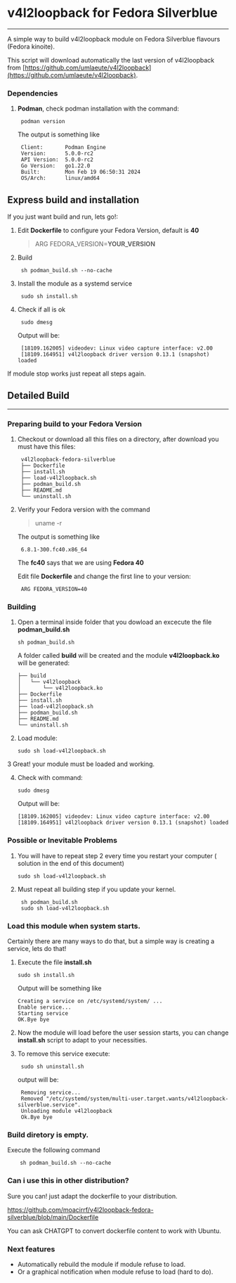 # v4l2loopback for Fedora Silverblue
***

A simple way to build v4l2loopback module on Fedora Silverblue flavours (Fedora kinoite).

This script will download automatically the last version of v4l2loopback from
[https://github.com/umlaeute/v4l2loopback](https://github.com/umlaeute/v4l2loopback).  

### Dependencies
1. **Podman**, check podman installation with the command:
 
        podman version
    
    The output is something like
    
        Client:       Podman Engine
        Version:      5.0.0-rc2
        API Version:  5.0.0-rc2
        Go Version:   go1.22.0
        Built:        Mon Feb 19 06:50:31 2024
        OS/Arch:      linux/amd64

## Express build and installation
If you just want build and run, lets go!:

1. Edit **Dockerfile** to configure your Fedora Version, default is **40**

   > ARG FEDORA_VERSION=**YOUR_VERSION**
   
3. Build
        
        sh podman_build.sh --no-cache

4. Install the module as a systemd service

        sudo sh install.sh

5. Check if all is ok

        sudo dmesg

    Output will be:
        
        [18109.162005] videodev: Linux video capture interface: v2.00
        [18109.164951] v4l2loopback driver version 0.13.1 (snapshot) loaded

If module stop works just repeat all steps again.

## Detailed Build

***

### Preparing build to your Fedora Version
1. Checkout or download all this files on a directory, after download you must have this files:

        v4l2loopback-fedora-silverblue
        ├── Dockerfile
        ├── install.sh
        ├── load-v4l2loopback.sh
        ├── podman_build.sh
        ├── README.md
        └── uninstall.sh


2. Verify your Fedora version with the command
    
    > uname -r
    
    The output is something like
    
        6.8.1-300.fc40.x86_64

    The **fc40** says that we are using **Fedora 40**

   Edit file **Dockerfile**  and change the first line to your version:

        ARG FEDORA_VERSION=40


### Building

1.  Open a terminal inside folder that you dowload an excecute the file **podman_build.sh**

        sh podman_build.sh

    A folder called **build** will be created and the module **v4l2loopback.ko** will be generated:

        ├── build
        │   └── v4l2loopback
        │       └── v4l2loopback.ko
        ├── Dockerfile
        ├── install.sh
        ├── load-v4l2loopback.sh
        ├── podman_build.sh
        ├── README.md
        └── uninstall.sh

2.  Load module:

        sudo sh load-v4l2loopback.sh

3   Great! your module must be loaded and working.

4.  Check with command:

        sudo dmesg

    Output will be:
        
        [18109.162005] videodev: Linux video capture interface: v2.00
        [18109.164951] v4l2loopback driver version 0.13.1 (snapshot) loaded


### Possible or Inevitable Problems

1.  You will have to repeat step 2 every time you restart your computer ( solution in the end of this document)
       
        sudo sh load-v4l2loopback.sh
    

2. Must repeat all building step if you update your kernel.

        sh podman_build.sh
        sudo sh load-v4l2loopback.sh

### Load this module when system starts.

Certainly there are many ways to do that, but a simple way is creating a service, lets do that!

1.  Execute the file **install.sh**

        sudo sh install.sh

    Output will be something like
    
        Creating a service on /etc/systemd/system/ ...
        Enable service...
        Starting service
        OK.Bye bye

2. Now the module will load before the user session starts, you can change **install.sh** script to adapt to your necessities.


3. To remove this service execute:

        sudo sh uninstall.sh

    output will be:

        Removing service...
        Removed "/etc/systemd/system/multi-user.target.wants/v4l2loopback-silverblue.service".
        Unloading module v4l2loopback
        Ok.Bye bye


### Build diretory is empty.
Execute the following command
    
        sh podman_build.sh --no-cache
        
### Can i use this in other distribution?
Sure you can! just adapt the dockerfile to your distribution.

https://github.com/moacirrf/v4l2loopback-fedora-silverblue/blob/main/Dockerfile

You can ask CHATGPT to convert dockerfile content to work with Ubuntu.

### Next features
- Automatically rebuild the module if module refuse to load.
- Or a graphical notification when module refuse to load (hard to do).
